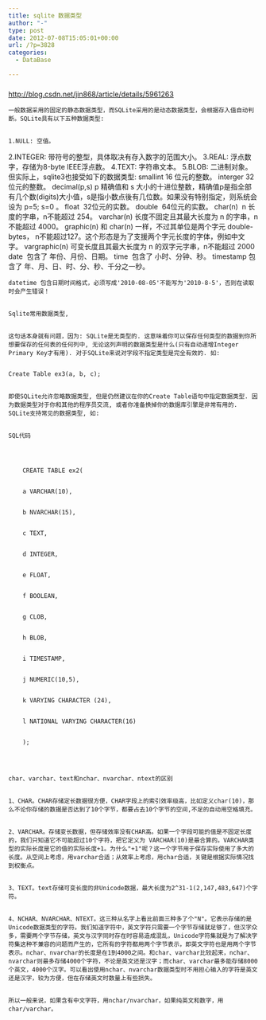 ```yaml
---
title: sqlite 数据类型
author: "-"
type: post
date: 2012-07-08T15:05:01+00:00
url: /?p=3828
categories:
  - DataBase

---
```

### 

<http://blog.csdn.net/jin868/article/details/5961263>


  
    一般数据采用的固定的静态数据类型，而SQLite采用的是动态数据类型，会根据存入值自动判断。SQLite具有以下五种数据类型: 
  
  
    1.NULL: 空值。
 2.INTEGER: 带符号的整型，具体取决有存入数字的范围大小。
 3.REAL: 浮点数字，存储为8-byte IEEE浮点数。
 4.TEXT: 字符串文本。
 5.BLOB: 二进制对象。
 但实际上，sqlite3也接受如下的数据类型: 
 smallint 16 位元的整数。
 interger 32 位元的整数。
 decimal(p,s) p 精确值和 s 大小的十进位整数，精确值p是指全部有几个数(digits)大小值，s是指小数点後有几位数。如果没有特别指定，则系统会设为 p=5; s=0 。
 float  32位元的实数。
 double  64位元的实数。
 char(n)  n 长度的字串，n不能超过 254。
 varchar(n) 长度不固定且其最大长度为 n 的字串，n不能超过 4000。
 graphic(n) 和 char(n) 一样，不过其单位是两个字元 double-bytes， n不能超过127。这个形态是为了支援两个字元长度的字体，例如中文字。
 vargraphic(n) 可变长度且其最大长度为 n 的双字元字串，n不能超过 2000
 date  包含了 年份、月份、日期。
 time  包含了 小时、分钟、秒。
 timestamp 包含了 年、月、日、时、分、秒、千分之一秒。
  
  
    datetime 包含日期时间格式，必须写成'2010-08-05'不能写为'2010-8-5'，否则在读取时会产生错误！
  
  
    Sqlite常用数据类型,
  
  
    这句话本身就有问题，因为: SQLite是无类型的. 这意味着你可以保存任何类型的数据到你所想要保存的任何表的任何列中, 无论这列声明的数据类型是什么(只有自动递增Integer Primary Key才有用). 对于SQLite来说对字段不指定类型是完全有效的. 如:
  
  
    Create Table ex3(a, b, c);
  
  
    即使SQLite允许忽略数据类型, 但是仍然建议在你的Create Table语句中指定数据类型. 因为数据类型对于你和其他的程序员交流, 或者你准备换掉你的数据库引擎是非常有用的. SQLite支持常见的数据类型, 如:
  
  
    SQL代码
  
  
    
      
        CREATE TABLE ex2(
      
      
        a VARCHAR(10),
      
      
        b NVARCHAR(15),
      
      
        c TEXT,
      
      
        d INTEGER,
      
      
        e FLOAT,
      
      
        f BOOLEAN,
      
      
        g CLOB,
      
      
        h BLOB,
      
      
        i TIMESTAMP,
      
      
        j NUMERIC(10,5),
      
      
        k VARYING CHARACTER (24),
      
      
        l NATIONAL VARYING CHARACTER(16)
      
      
        );
      
    
  
  
    char、varchar、text和nchar、nvarchar、ntext的区别
  
  
    1、CHAR。CHAR存储定长数据很方便，CHAR字段上的索引效率级高，比如定义char(10)，那么不论你存储的数据是否达到了10个字节，都要占去10个字节的空间,不足的自动用空格填充。
  
  
    2、VARCHAR。存储变长数据，但存储效率没有CHAR高。如果一个字段可能的值是不固定长度的，我们只知道它不可能超过10个字符，把它定义为 VARCHAR(10)是最合算的。VARCHAR类型的实际长度是它的值的实际长度+1。为什么"+1"呢？这一个字节用于保存实际使用了多大的长度。从空间上考虑，用varchar合适；从效率上考虑，用char合适，关键是根据实际情况找到权衡点。
  
  
    3、TEXT。text存储可变长度的非Unicode数据，最大长度为2^31-1(2,147,483,647)个字符。
  
  
    4、NCHAR、NVARCHAR、NTEXT。这三种从名字上看比前面三种多了个"N"。它表示存储的是Unicode数据类型的字符。我们知道字符中，英文字符只需要一个字节存储就足够了，但汉字众多，需要两个字节存储，英文与汉字同时存在时容易造成混乱，Unicode字符集就是为了解决字符集这种不兼容的问题而产生的，它所有的字符都用两个字节表示，即英文字符也是用两个字节表示。nchar、nvarchar的长度是在1到4000之间。和char、varchar比较起来，nchar、nvarchar则最多存储4000个字符，不论是英文还是汉字；而char、varchar最多能存储8000个英文，4000个汉字。可以看出使用nchar、nvarchar数据类型时不用担心输入的字符是英文还是汉字，较为方便，但在存储英文时数量上有些损失。
  
  
    所以一般来说，如果含有中文字符，用nchar/nvarchar，如果纯英文和数字，用char/varchar。
  
